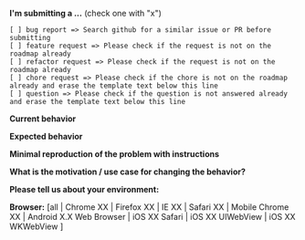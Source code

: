 **I'm submitting a ...**  (check one with "x")
```
[ ] bug report => Search github for a similar issue or PR before submitting
[ ] feature request => Please check if the request is not on the roadmap already
[ ] refactor request => Please check if the request is not on the roadmap already
[ ] chore request => Please check if the chore is not on the roadmap already and erase the template text below this line
[ ] question => Please check if the question is not answered already and erase the template text below this line
```

**Current behavior**
<!-- Describe how the bug manifests. -->

**Expected behavior**
<!-- Describe what the behavior would be without the bug. -->

**Minimal reproduction of the problem with instructions**
<!--
If the current behavior is a bug or you can illustrate your feature request better with an example,
please provide the *STEPS TO REPRODUCE* and if possible screenshots.
-->

**What is the motivation / use case for changing the behavior?**
<!-- Describe the motivation or the concrete use case -->

**Please tell us about your environment:**
<!-- Operating system, IDE, package manager, HTTP server, ... -->

**Browser:** [all | Chrome XX | Firefox XX | IE XX | Safari XX | Mobile Chrome XX | Android X.X Web Browser | iOS XX Safari | iOS XX UIWebView | iOS XX WKWebView ]
<!-- All browsers where this could be reproduced -->
